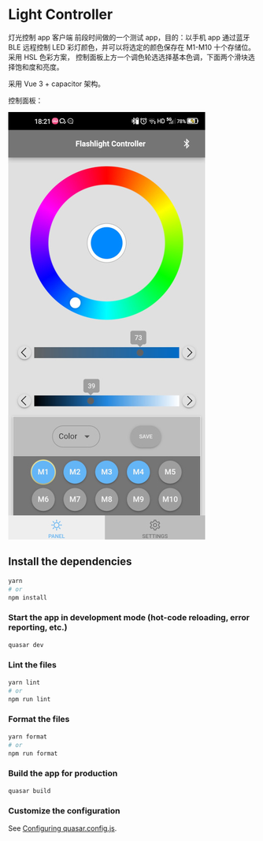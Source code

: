 # Light Controller

灯光控制 app 客户端
前段时间做的一个测试 app，目的：以手机 app 通过蓝牙 BLE 远程控制 LED 彩灯颜色，并可以将选定的颜色保存在 M1-M10 十个存储位。
采用 HSL 色彩方案， 控制面板上方一个调色轮选选择基本色调，下面两个滑块选择饱和度和亮度。

采用 Vue 3 + capacitor 架构。

控制面板：

![控制面板](src/assets/panel.jpeg)

## Install the dependencies

```bash
yarn
# or
npm install
```

### Start the app in development mode (hot-code reloading, error reporting, etc.)

```bash
quasar dev
```

### Lint the files

```bash
yarn lint
# or
npm run lint
```

### Format the files

```bash
yarn format
# or
npm run format
```

### Build the app for production

```bash
quasar build
```

### Customize the configuration

See [Configuring quasar.config.js](https://v2.quasar.dev/quasar-cli-webpack/quasar-config-js).
